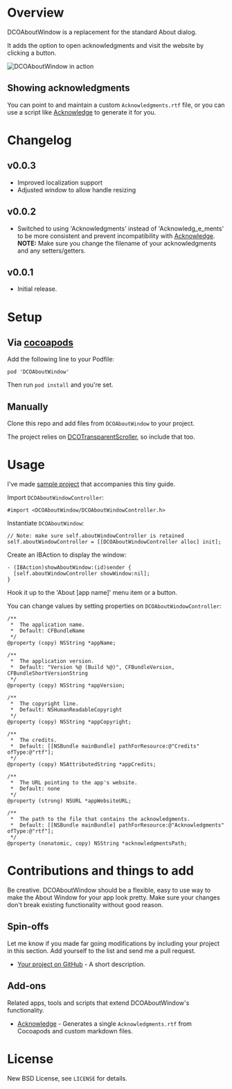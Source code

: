 # Overview

DCOAboutWindow is a replacement for the standard About dialog. 

It adds the option to open acknowledgments and visit the website by clicking a button.

![DCOAboutWindow in action](https://raw.github.com/DangerCove/DCOAboutWindow/master/screenshots/DCOAboutWindow.jpg)

## Showing acknowledgments

You can point to and maintain a custom `Acknowledgments.rtf` file, or you can use a script like [Acknowledge](https://github.com/DangerCove/Acknowledge) to generate it for you.

# Changelog

## v0.0.3

* Improved localization support
* Adjusted window to allow handle resizing

## v0.0.2

* Switched to using 'Acknowledgments' instead of 'Acknowledg_e_ments' to be more consistent and prevent incompatibility with [Acknowledge](https://github.com/DangerCove/Acknowledge). **NOTE:** Make sure you change the filename of your acknowledgments and any setters/getters.

## v0.0.1

* Initial release.

# Setup

## Via [cocoapods](http://cocoapods.org)

Add the following line to your Podfile:

    pod 'DCOAboutWindow'

Then run `pod install` and you're set.

## Manually

Clone this repo and add files from `DCOAboutWindow` to your project.

The project relies on [DCOTransparentScroller](https://github.com/DangerCove/DCOTransparentScroller), so include that too.

# Usage

I've made [sample project](https://github.com/DangerCove/DCOAboutWindowExample) that accompanies this tiny guide.

Import `DCOAboutWindowController`:

    #import <DCOAboutWindow/DCOAboutWindowController.h>

Instantiate `DCOAboutWindow`:

    // Note: make sure self.aboutWindowController is retained
    self.aboutWindowController = [[DCOAboutWindowController alloc] init];

Create an IBAction to display the window:

    - (IBAction)showAboutWindow:(id)sender {
      [self.aboutWindowController showWindow:nil];
    }

Hook it up to the 'About [app name]' menu item or a button.

You can change values by setting properties on `DCOAboutWindowController`:

    /** 
     *  The application name. 
     *  Default: CFBundleName
     */
    @property (copy) NSString *appName;

    /** 
     *  The application version. 
     *  Default: "Version %@ (Build %@)", CFBundleVersion, CFBundleShortVersionString
     */
    @property (copy) NSString *appVersion;

    /** 
     *  The copyright line.
     *  Default: NSHumanReadableCopyright
     */
    @property (copy) NSString *appCopyright;

    /** 
     *  The credits.
     *  Default: [[NSBundle mainBundle] pathForResource:@"Credits" ofType:@"rtf"];
     */
    @property (copy) NSAttributedString *appCredits;

    /** 
     *  The URL pointing to the app's website. 
     *  Default: none
     */
    @property (strong) NSURL *appWebsiteURL;

    /** 
     *  The path to the file that contains the acknowledgments. 
     *  Default: [[NSBundle mainBundle] pathForResource:@"Acknowledgments" ofType:@"rtf"];
     */
    @property (nonatomic, copy) NSString *acknowledgmentsPath;



# Contributions and things to add

Be creative. DCOAboutWindow should be a flexible, easy to use way to make the About Window for your app look pretty. Make sure your changes don't break existing functionality without good reason.

## Spin-offs

Let me know if you made far going modifications by including your project in this section. Add yourself to the list and send me a pull request.

* [Your project on GitHub](http://www.dangercove.com) - A short description.

## Add-ons

Related apps, tools and scripts that extend DCOAboutWindow's functionality.

* [Acknowledge](https://github.com/DangerCove/Acknowledge) - Generates a single `Acknowledgments.rtf` from Cocoapods and custom markdown files.

# License

New BSD License, see `LICENSE` for details.

